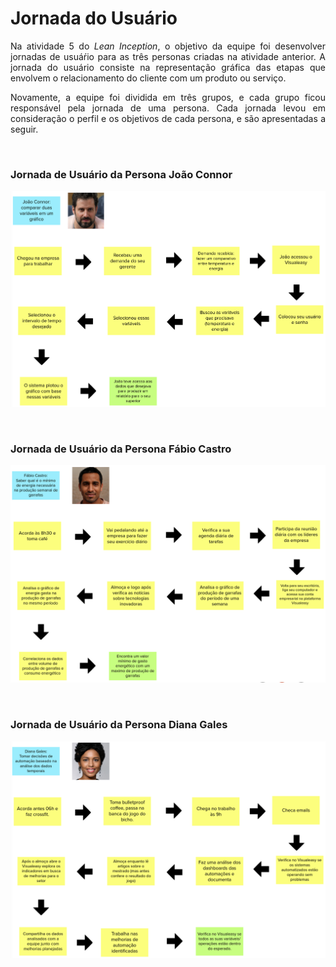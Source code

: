 # Jornada do Usuário

<p align="justify">Na atividade 5 do <i>Lean Inception</i>, o objetivo da equipe foi desenvolver jornadas de usuáŕio para as três personas criadas na atividade anterior. A jornada do usuário consiste na representação gráfica das etapas que envolvem o relacionamento do cliente com um produto ou serviço.</p>

<p align="justify">Novamente, a equipe foi dividida em três grupos, e cada grupo ficou responsável pela jornada de uma persona. Cada jornada levou em consideração o perfil e os objetivos de cada persona, e são apresentadas a seguir.</p>

<br>

### Jornada de Usuário da Persona João Connor

![Jornada de Usuário da Persona João Connor](./jornada1.png)

<br>

### Jornada de Usuário da Persona Fábio Castro

![Jornada de Usuário da Persona Fábio Castro](./jornada2.png)

<br>

### Jornada de Usuário da Persona Diana Gales

![Jornada de Usuário da Persona Diana Gales](./jornada3.png)